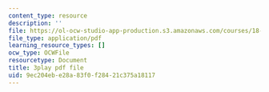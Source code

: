 ```yaml
---
content_type: resource
description: ''
file: https://ol-ocw-studio-app-production.s3.amazonaws.com/courses/18-065-matrix-methods-in-data-analysis-signal-processing-and-machine-learning-spring-2018/9ec204ebe28a83f0f28421c375a18117_cxTmmasBiC8.pdf
file_type: application/pdf
learning_resource_types: []
ocw_type: OCWFile
resourcetype: Document
title: 3play pdf file
uid: 9ec204eb-e28a-83f0-f284-21c375a18117
---
```

